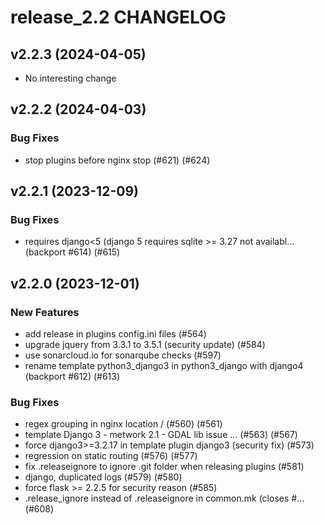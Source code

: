 # release_2.2 CHANGELOG

## v2.2.3 (2024-04-05)

- No interesting change

## v2.2.2 (2024-04-03)

### Bug Fixes

- stop plugins before nginx stop (#621) (#624)

## v2.2.1 (2023-12-09)

### Bug Fixes

- requires django<5 (django 5 requires sqlite >= 3.27 not availabl… (backport #614) (#615)

## v2.2.0 (2023-12-01)

### New Features

- add release in plugins config.ini files (#564)
- upgrade jquery from 3.3.1 to 3.5.1 (security update) (#584)
- use sonarcloud.io for sonarqube checks (#597)
- rename template python3_django3 in python3_django with django4 (backport #612) (#613)

### Bug Fixes

- regex grouping in nginx location / (#560) (#561)
- template Django 3 - metwork 2.1 - GDAL lib issue ... (#563) (#567)
- force django3>=3.2.17 in template plugin django3 (security fix) (#573)
- regression on static routing (#576) (#577)
- fix .releaseignore to ignore .git folder when releasing plugins (#581)
- django, duplicated logs (#579) (#580)
- force flask >= 2.2.5 for security reason (#585)
- .release_ignore instead of .releaseignore in common.mk (closes #… (#608)


